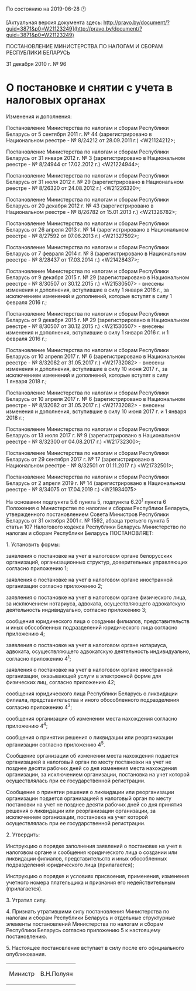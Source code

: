 По состоянию на 2019-06-28 &#x1F550;

[Актуальная версия документа здесь: http://pravo.by/document/?guid=3871&p0=W21123249](http://pravo.by/document/?guid=3871&p0=W21123249)

<p>ПОСТАНОВЛЕНИЕ МИНИСТЕРСТВА ПО НАЛОГАМ И СБОРАМ РЕСПУБЛИКИ БЕЛАРУСЬ</p>
<p>31 декабря 2010 г. № 96</p>
<h1>О постановке и снятии с учета в налоговых органах</h1>
<p>Изменения и дополнения:</p>
<p>Постановление Министерства по налогам и сборам Республики Беларусь от 5 сентября 2011 г. № 44 (зарегистрировано в Национальном реестре - № 8/24212 от 28.09.2011 г.) &lt;W21124212&gt;;</p>
<p>Постановление Министерства по налогам и сборам Республики Беларусь от 31 января 2012 г. № 3 (зарегистрировано в Национальном реестре - № 8/24944 от 17.02.2012 г.) &lt;W21224944&gt;;</p>
<p>Постановление Министерства по налогам и сборам Республики Беларусь от 31 июля 2012 г. № 29 (зарегистрировано в Национальном реестре - № 8/26320 от 24.08.2012 г.) &lt;W21226320&gt;;</p>
<p>Постановление Министерства по налогам и сборам Республики Беларусь от 20 декабря 2012 г. № 43 (зарегистрировано в Национальном реестре - № 8/26782 от 15.01.2013 г.) &lt;W21326782&gt;;</p>
<p>Постановление Министерства по налогам и сборам Республики Беларусь от 26 апреля 2013 г. № 14 (зарегистрировано в Национальном реестре - № 8/27592 от 07.06.2013 г.) &lt;W21327592&gt;;</p>
<p>Постановление Министерства по налогам и сборам Республики Беларусь от 7 февраля 2014 г. № 8 (зарегистрировано в Национальном реестре - № 8/28437 от 17.03.2014 г.) &lt;W21428437&gt;;</p>
<p>Постановление Министерства по налогам и сборам Республики Беларусь от 9 декабря 2015 г. № 29 (зарегистрировано в Национальном реестре - № 8/30507 от 30.12.2015 г.) &lt;W21530507&gt; - внесены изменения и дополнения, вступившие в силу 1 января 2016 г., за исключением изменений и дополнений, которые вступят в силу 1 февраля 2016 г.;</p>
<p>Постановление Министерства по налогам и сборам Республики Беларусь от 9 декабря 2015 г. № 29 (зарегистрировано в Национальном реестре - № 8/30507 от 30.12.2015 г.) &lt;W21530507&gt; - внесены изменения и дополнения, вступившие в силу 1 января 2016 г. и 1 февраля 2016 г.;</p>
<p>Постановление Министерства по налогам и сборам Республики Беларусь от 10 апреля 2017 г. № 6 (зарегистрировано в Национальном реестре - № 8/32082 от 31.05.2017 г.) &lt;W21732082&gt; - внесены изменения и дополнения, вступившие в силу 10 июня 2017 г., за исключением изменений и дополнений, которые вступят в силу 1 января 2018 г.;</p>
<p>Постановление Министерства по налогам и сборам Республики Беларусь от 10 апреля 2017 г. № 6 (зарегистрировано в Национальном реестре - № 8/32082 от 31.05.2017 г.) &lt;W21732082&gt; - внесены изменения и дополнения, вступившие в силу 10 июня 2017 г. и 1 января 2018 г.;</p>
<p>Постановление Министерства по налогам и сборам Республики Беларусь от 13 июля 2017 г. № 9 (зарегистрировано в Национальном реестре - № 8/32300 от 04.08.2017 г.) &lt;W21732300&gt;;</p>
<p>Постановление Министерства по налогам и сборам Республики Беларусь от 29 сентября 2017 г. № 17 (зарегистрировано в Национальном реестре - № 8/32501 от 01.11.2017 г.) &lt;W21732501&gt;;</p>
<p>Постановление Министерства по налогам и сборам Республики Беларусь от 2 апреля 2019 г. № 14 (зарегистрировано в Национальном реестре - № 8/34075 от 17.04.2019 г.) &lt;W21934075&gt;</p>
<p></p>
<p>На основании подпункта 5.6 пункта 5, подпункта 6.20<sup>1</sup> пункта 6 Положения о Министерстве по налогам и сборам Республики Беларусь, утвержденного постановлением Совета Министров Республики Беларусь от 31 октября 2001 г. № 1592, абзаца третьего пункта 5 статьи 107 Налогового кодекса Республики Беларусь Министерство по налогам и сборам Республики Беларусь ПОСТАНОВЛЯЕТ:</p>
<p>1. Установить формы:</p>
<p>заявления о постановке на учет в налоговом органе белорусских организаций, организационных структур, доверительных управляющих согласно приложению 1;</p>
<p>заявления о постановке на учет в налоговом органе иностранной организации согласно приложению 2;</p>
<p>заявления о постановке на учет в налоговом органе физического лица, за исключением нотариуса, адвоката, осуществляющего адвокатскую деятельность индивидуально, согласно приложению 3;</p>
<p>сообщения юридического лица о создании филиалов, представительств и иных обособленных подразделений юридического лица согласно приложению 4;</p>
<p>заявления о постановке на учет в налоговом органе нотариуса, адвоката, осуществляющего адвокатскую деятельность индивидуально, согласно приложению 4<sup>1</sup>;</p>
<p>заявления о постановке на учет в налоговом органе иностранной организации, оказывающей услуги в электронной форме для физических лиц, согласно приложению 42;</p>
<p>сообщения юридического лица Республики Беларусь о ликвидации филиала, представительства и иного обособленного подразделения согласно приложению 4<sup>3</sup>;</p>
<p>сообщения организации об изменении места нахождения согласно приложению 4<sup>4</sup>;</p>
<p>сообщения о принятии решения о ликвидации или реорганизации организации согласно приложению 4<sup>5</sup>.</p>
<p>Сообщение организации об изменении места нахождения подается организацией в налоговый орган по месту постановки на учет не позднее десяти рабочих дней со дня изменения места нахождения организации, за исключением организации, постановка на учет которой осуществлялась при ее государственной регистрации.</p>
<p>Сообщение о принятии решения о ликвидации или реорганизации организации подается организацией в налоговый орган по месту постановки на учет не позднее десяти рабочих дней со дня принятия решения о ликвидации или реорганизации организации, за исключением организации, постановка на учет которой осуществлялась при ее государственной регистрации.</p>
<p>2. Утвердить:</p>
<p>Инструкцию о порядке заполнения заявлений о постановке на учет в налоговом органе и сообщения юридического лица о создании или ликвидации филиалов, представительств и иных обособленных подразделений юридического лица (прилагается);</p>
<p>Инструкцию о порядке и условиях присвоения, применения, изменения учетного номера плательщика и признания его недействительным (прилагается).</p>
<p>3. Утратил силу.</p>
<p>4. Признать утратившими силу постановления Министерства по налогам и сборам Республики Беларусь и отдельные структурные элементы постановлений Министерства по налогам и сборам Республики Беларусь согласно приложению 5 к настоящему постановлению.</p>
<p>5. Настоящее постановление вступает в силу после его официального опубликования.</p>
<p></p>
<table><tr>
<td><p>Министр</p></td>
<td><p>В.Н.Полуян</p></td>
</tr></table>
<p></p>